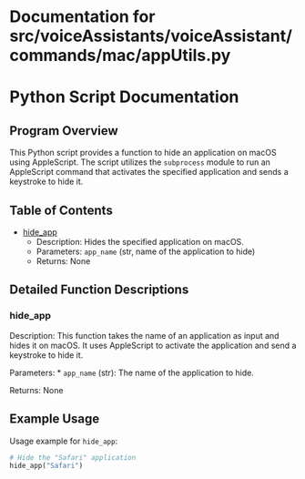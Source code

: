 # Documentation for src/voiceAssistants/voiceAssistant/commands/mac/appUtils.py

# Python Script Documentation

## Program Overview

This Python script provides a function to hide an application on macOS using AppleScript. The script utilizes the `subprocess` module to run an AppleScript command that activates the specified application and sends a keystroke to hide it.

## Table of Contents

*   [hide_app](#hide_app)
    *   Description: Hides the specified application on macOS.
    *   Parameters: `app_name` (str, name of the application to hide)
    *   Returns: None

## Detailed Function Descriptions

### hide_app

Description: This function takes the name of an application as input and hides it on macOS. It uses AppleScript to activate the application and send a keystroke to hide it.

Parameters:
    *   `app_name` (str): The name of the application to hide.

Returns: None

## Example Usage

Usage example for `hide_app`:

```python
# Hide the "Safari" application
hide_app("Safari")
```